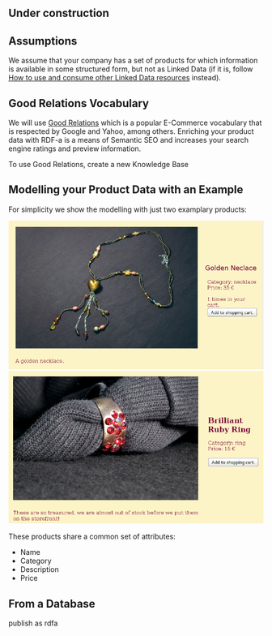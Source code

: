 ## Under construction

## Assumptions
We assume that your company has a set of products for which information is available in some structured form, but not as Linked Data (if it is, follow [How to use and consume other Linked Data resources](How-to-use-and-consume-other-Linked-Data-resources) instead).

## Good Relations Vocabulary
We will use [Good Relations](http://www.heppnetz.de/projects/goodrelations/) which is a popular E-Commerce vocabulary that is respected by Google and Yahoo, among others. Enriching your product data with RDF-a is a means of Semantic SEO and increases your search engine ratings and preview information.

To use Good Relations, create a new Knowledge Base 

## Modelling your Product Data with an Example
For simplicity we show the modelling with just two examplary products:

![Example Product Neclace](images/necklace_without_navigation.png)
![Example Product Ring](images/brilliant_ruby_ring_without_navigation.png)

These products share a common set of attributes:
- Name
- Category
- Description
- Price



## From a Database

publish as rdfa